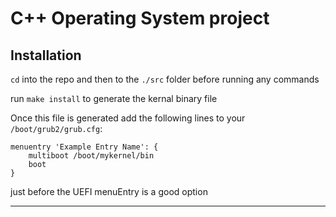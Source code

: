 # C++ Operating System project

## Installation

`cd` into the repo and then to the `./src` folder before running any commands

run `make install` to generate the kernal binary file

Once this file is generated add the following lines to your `/boot/grub2/grub.cfg`:

```
menuentry 'Example Entry Name': {
    multiboot /boot/mykernel/bin
    boot
}
```
just before the UEFI menuEntry is a good option
___
<!-- Current installation is hacky because OS is only at Hello World stage -->
<!-- TODO: refine the installation method and overall README -->
